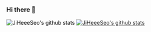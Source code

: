 ### Hi there 👋

<!--
**JiHeeeSeo/JiHeeeSeo** is a ✨ _special_ ✨ repository because its `README.md` (this file) appears on your GitHub profile.

Here are some ideas to get you started:

- 🔭 I’m currently working on ...
- 🌱 I’m currently learning ...
- 👯 I’m looking to collaborate on ...
- 🤔 I’m looking for help with ...
- 💬 Ask me about ...
- 📫 How to reach me: ...
- 😄 Pronouns: ...
- ⚡ Fun fact: ...
-->

![JiHeeeSeo's github stats](https://github-readme-stats.vercel.app/api?username=JiHeeeSeo&show_icons=true)
[![JiHeeeSeo's github stats](https://github-readme-stats.vercel.app/api/top-langs/?username=JiHeeeSeo&show_icons=true&hide_border=true&title_color=004386&icon_color=004386&layout=compact)](https://github.com/JiHeeeSeo)
